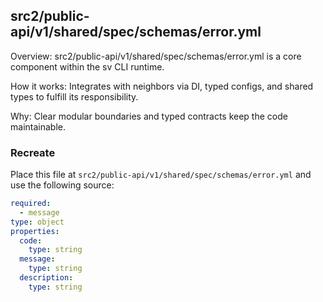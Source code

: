 ## src2/public-api/v1/shared/spec/schemas/error.yml

Overview: src2/public-api/v1/shared/spec/schemas/error.yml is a core component within the sv CLI runtime.

How it works: Integrates with neighbors via DI, typed configs, and shared types to fulfill its responsibility.

Why: Clear modular boundaries and typed contracts keep the code maintainable.

### Recreate

Place this file at `src2/public-api/v1/shared/spec/schemas/error.yml` and use the following source:

```yaml
required:
  - message
type: object
properties:
  code:
    type: string
  message:
    type: string
  description:
    type: string

```
